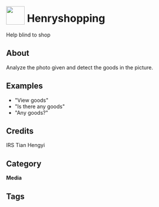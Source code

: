# <img src="https://raw.githack.com/FortAwesome/Font-Awesome/master/svgs/solid/blind.svg" card_color="#22A7F0" width="50" height="50" style="vertical-align:bottom"/> Henryshopping
Help blind to shop

## About
Analyze the photo given and detect the goods in the picture.

## Examples
* "View goods"
* "Is there any goods"
* "Any goods?"

## Credits
IRS Tian Hengyi

## Category
**Media**

## Tags

